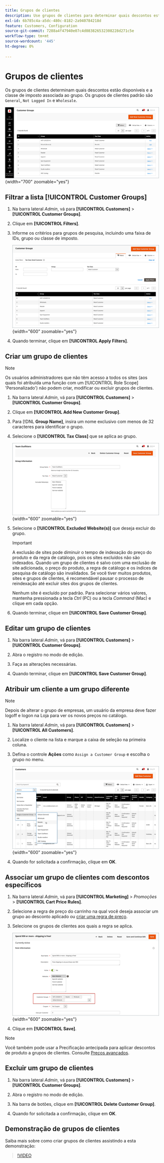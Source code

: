 ```yaml
---
title: Grupos de clientes
description: Use grupos de clientes para determinar quais descontos estão disponíveis para clientes atribuídos a um grupo e a classe de imposto associada ao grupo.
exl-id: 6b785c4a-a5dc-480c-8182-2a940784218d
feature: Customers, Configuration
source-git-commit: 7288a4f47940e07c4d083826532308228d271c5e
workflow-type: tm+mt
source-wordcount: '445'
ht-degree: 0%

---
```


# Grupos de clientes

Os grupos de clientes determinam quais descontos estão disponíveis e a classe de imposto associada ao grupo. Os grupos de clientes padrão são `General`, `Not Logged In` e `Wholesale`.

![Grupos de Clientes](assets/customer-groups.png){width="700" zoomable="yes"}

## Filtrar a lista [!UICONTROL Customer Groups]

1. Na barra lateral _Admin_, vá para **[!UICONTROL Customers]** > **[!UICONTROL Customer Groups]**.

1. Clique em **[!UICONTROL Filters]**.

1. Informe os critérios para grupos de pesquisa, incluindo uma faixa de IDs, grupo ou classe de imposto.

   ![Opções de Filtragem](assets/groups-filters.png){width="600" zoomable="yes"}

1. Quando terminar, clique em **[!UICONTROL Apply Filters]**.

## Criar um grupo de clientes

>[!NOTE]
>
>Os usuários administradores que não têm acesso a todos os sites (aos quais foi atribuída uma função com um [!UICONTROL Role Scope] &#39;Personalizado&#39;) não podem criar, modificar ou excluir grupos de clientes.

1. Na barra lateral _Admin_, vá para **[!UICONTROL Customers]** > **[!UICONTROL Customer Groups]**.

1. Clique em **[!UICONTROL Add New Customer Group]**.

1. Para [!DNL **Group Name]**, insira um nome exclusivo com menos de 32 caracteres para identificar o grupo.

1. Selecione o **[!UICONTROL Tax Class]** que se aplica ao grupo.

   ![Informações do Grupo](assets/group-information.png){width="600" zoomable="yes"}

1. Selecione o **[!UICONTROL Excluded Website(s)]** que deseja excluir do grupo.

   >[!IMPORTANT]
   >
   >A exclusão de sites pode diminuir o tempo de indexação do preço do produto e da regra de catálogo, pois os sites excluídos não são indexados. Quando um grupo de clientes é salvo com uma exclusão de site adicionada, o preço do produto, a regra de catálogo e os índices de pesquisa de catálogo são invalidados. Se você tiver muitos produtos, sites e grupos de clientes, é recomendável pausar o processo de reindexação até excluir sites dos grupos de clientes.

   Nenhum site é excluído por padrão. Para selecionar vários valores, mantenha pressionada a tecla _Ctrl_ (PC) ou a tecla _Command_ (Mac) e clique em cada opção.

1. Quando terminar, clique em **[!UICONTROL Save Customer Group]**.

## Editar um grupo de clientes

1. Na barra lateral _Admin_, vá para **[!UICONTROL Customers]** > **[!UICONTROL Customer Groups]**.

1. Abra o registro no modo de edição.

1. Faça as alterações necessárias.

1. Quando terminar, clique em **[!UICONTROL Save Customer Group]**.

## Atribuir um cliente a um grupo diferente

>[!NOTE]
>
>Depois de alterar o grupo de empresas, um usuário da empresa deve fazer logoff e logon na Loja para ver os novos preços no catálogo.

1. Na barra lateral _Admin_, vá para **[!UICONTROL Customers]** > **[!UICONTROL All Customers]**.

1. Localize o cliente na lista e marque a caixa de seleção na primeira coluna.

1. Defina o controle **Ações** como `Assign a Customer Group` e escolha o grupo no menu.

   ![Atribuir um Grupo de Clientes](assets/group-assign.png){width="600" zoomable="yes"}

1. Quando for solicitada a confirmação, clique em **OK**.

## Associar um grupo de clientes com descontos específicos

1. Na barra lateral _Admin_, vá para **[!UICONTROL Marketing]** > _Promoções_ > **[!UICONTROL Cart Price Rules]**.

1. Selecione a regra de preço do carrinho na qual você deseja associar um grupo ao desconto aplicado ou [criar uma regra de preço](../merchandising-promotions/price-rules-catalog.md).

1. Selecione os grupos de clientes aos quais a regra se aplica.

   ![Grupo de Clientes para Descontos Específicos](assets/group-discount.png){width="600" zoomable="yes"}

1. Clique em **[!UICONTROL Save]**.

>[!NOTE]
>
> Você também pode usar a Precificação antecipada para aplicar descontos de produto a grupos de clientes. Consulte [Preços avançados](../catalog/product-price-group.md).

## Excluir um grupo de clientes

1. Na barra lateral _Admin_, vá para **[!UICONTROL Customers]** > **[!UICONTROL Customer Groups]**.

1. Abra o registro no modo de edição.

1. Na barra de botões, clique em **[!UICONTROL Delete Customer Group]**.

1. Quando for solicitada a confirmação, clique em **OK**.

## Demonstração de grupos de clientes

Saiba mais sobre como criar grupos de clientes assistindo a esta demonstração:

>[!VIDEO](https://video.tv.adobe.com/v/3411964/?quality=12&learn=on&captions=por_br)
